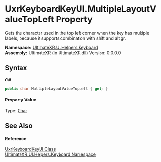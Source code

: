 # UxrKeyboardKeyUI.MultipleLayoutValueTopLeft Property 
 

Gets the character used in the top left corner when the key has multiple labels, because it supports combination with shift and alt gr.

**Namespace:**&nbsp;<a href="N_UltimateXR_UI_Helpers_Keyboard">UltimateXR.UI.Helpers.Keyboard</a><br />**Assembly:**&nbsp;UltimateXR (in UltimateXR.dll) Version: 0.0.0.0

## Syntax

**C#**<br />
``` C#
public char MultipleLayoutValueTopLeft { get; }
```


#### Property Value
Type: <a href="https://docs.microsoft.com/dotnet/api/system.char" target="_blank" rel="noopener noreferrer">Char</a>

## See Also


#### Reference
<a href="T_UltimateXR_UI_Helpers_Keyboard_UxrKeyboardKeyUI">UxrKeyboardKeyUI Class</a><br /><a href="N_UltimateXR_UI_Helpers_Keyboard">UltimateXR.UI.Helpers.Keyboard Namespace</a><br />